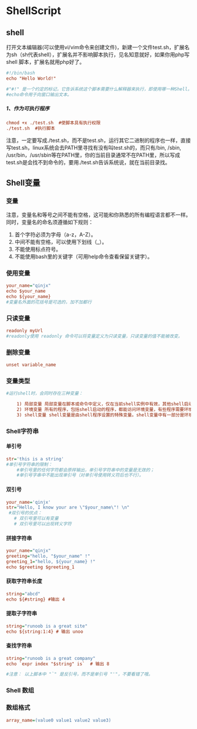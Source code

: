 # ShellScript

## shell

打开文本编辑器(可以使用vi/vim命令来创建文件)，新建一个文件test.sh，扩展名为sh（sh代表shell），扩展名并不影响脚本执行，见名知意就好，如果你用php写shell 脚本，扩展名就用php好了。

```ini
#!/bin/bash
echo "Hello World!"

#"#!" 是一个约定的标记，它告诉系统这个脚本需要什么解释器来执行，即使用哪一种Shell。
#echo命令用于向窗口输出文本。 
```

##### 1、作为可执行程序

```ini
chmod +x ./test.sh  #使脚本具有执行权限
./test.sh  #执行脚本
```

注意，一定要写成./test.sh，而不是test.sh，运行其它二进制的程序也一样，直接写test.sh，linux系统会去PATH里寻找有没有叫test.sh的，而只有/bin, /sbin, /usr/bin，/usr/sbin等在PATH里，你的当前目录通常不在PATH里，所以写成test.sh是会找不到命令的，要用./test.sh告诉系统说，就在当前目录找。 

## Shell变量

### 变量

注意，变量名和等号之间不能有空格，这可能和你熟悉的所有编程语言都不一样。同时，变量名的命名须遵循如下规则：

1. 首个字符必须为字母（a-z，A-Z）。
2. 中间不能有空格，可以使用下划线（_）。
3. 不能使用标点符号。
4. 不能使用bash里的关键字（可用help命令查看保留关键字）。

### 使用变量

```ini
your_name="qinjx"
echo $your_name
echo ${your_name}
#变量名外面的花括号是可选的，加不加都行
```

### 只读变量

```ini
readonly myUrl
#readonly使用 readonly 命令可以将变量定义为只读变量，只读变量的值不能被改变。
```

### 删除变量

```ini
unset variable_name
```

### 变量类型

```ini
#运行shell时，会同时存在三种变量：

    1) 局部变量 局部变量在脚本或命令中定义，仅在当前shell实例中有效，其他shell启动的程序不能访问局部变量。
    2) 环境变量 所有的程序，包括shell启动的程序，都能访问环境变量，有些程序需要环境变量来保证其正常运行。必要的时候shell脚本也可以定义环境变量。
    3) shell变量 shell变量是由shell程序设置的特殊变量。shell变量中有一部分是环境变量，有一部分是局部变量，这些变量保证了shell的正常运行
```

### Shell字符串

#### 单引号

```ini
str='this is a string'
#单引号字符串的限制：
    #单引号里的任何字符都会原样输出，单引号字符串中的变量是无效的；
    #单引号字串中不能出现单引号（对单引号使用转义符后也不行）。
```

#### 双引号

```ini
your_name='qinjx'
str="Hello, I know your are \"$your_name\"! \n"
 #双引号的优点：
   # 双引号里可以有变量
   # 双引号里可以出现转义字符
```

#### 拼接字符串

```ini
your_name="qinjx"
greeting="hello, "$your_name" !"
greeting_1="hello, ${your_name} !"
echo $greeting $greeting_1
```

#### 获取字符串长度

```ini
string="abcd"
echo ${#string} #输出 4
```

#### 提取子字符串

```ini
string="runoob is a great site"
echo ${string:1:4} # 输出 unoo
```

#### 查找字符串

```ini
string="runoob is a great company"
echo `expr index "$string" is`  # 输出 8

#注意： 以上脚本中 "`" 是反引号，而不是单引号 "'"，不要看错了哦。
```

### Shell 数组

### 数组格式

```ini
array_name=(value0 value1 value2 value3)
```